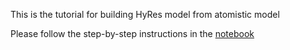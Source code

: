 This is the tutorial for building HyRes model from atomistic model

Please follow the step-by-step instructions in the [notebook](https://brass-haircut-0a3.notion.site/atomistic-to-HyRes-2-8f48d7cbd84b4a7891bf76e3a8db9cc8?pvs=4)
